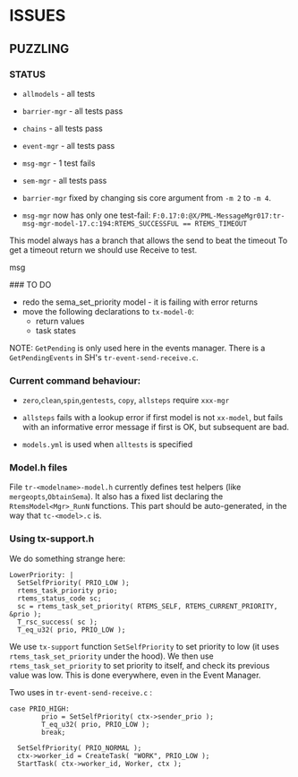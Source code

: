 # ISSUES

## PUZZLING




### STATUS

 * `allmodels` - all tests 
 * `barrier-mgr` - all tests pass  
 * `chains` - all tests pass 
 * `event-mgr` - all tests pass
 * `msg-mgr` - 1 test fails
 * `sem-mgr` - all tests pass

 * `barrier-mgr` fixed by changing sis core argument from `-m 2` to `-m 4`.
 * `msg-mgr` now has only one test-fail: 
    `F:0.17:0:@X/PML-MessageMgr017:tr-msg-mgr-model-17.c:194:RTEMS_SUCCESSFUL == RTEMS_TIMEOUT`

This model always has a branch that allows the send to beat the timeout
To get a timeout return we should use Receive to test.

msg 
 
### TO DO

* redo the sema_set_priority model - it is failing with error returns
* move the following declarations to `tx-model-0`:
  -  return values
  -  task states

NOTE: `GetPending` is only used here in the events manager.
There is a `GetPendingEvents` in SH's `tr-event-send-receive.c`.


### Current command behaviour:
 
 * `zero`,`clean`,`spin`,`gentests`, `copy`, `allsteps` require `xxx-mgr`

 * `allsteps` fails with a lookup error if first model is not `xx-model`,
    but fails with an informative error message if first is OK, 
    but subsequent are bad.

 * `models.yml` is used when `alltests` is specified
 

### Model.h files

File `tr-<modelname>-model.h` currently defines test helpers 
(like `mergeopts`,`ObtainSema`).
It also has a fixed list declaring the `RtemsModel<Mgr>_RunN` functions.
This part should be auto-generated, in the way that `tc-<model>.c` is.


### Using tx-support.h

We do something strange here:

```
LowerPriority: |
  SetSelfPriority( PRIO_LOW );
  rtems_task_priority prio;
  rtems_status_code sc;
  sc = rtems_task_set_priority( RTEMS_SELF, RTEMS_CURRENT_PRIORITY, &prio );
  T_rsc_success( sc );
  T_eq_u32( prio, PRIO_LOW );
```

We use `tx-support` function `SetSelfPriority` to set priority to low
(it uses `rtems_task_set_priority` under the hood).
We then use `rtems_task_set_priority` to set priority to itself,
and check its previous value was low.
This is done everywhere, even in the Event Manager.

Two uses in `tr-event-send-receive.c` :

```
case PRIO_HIGH:
        prio = SetSelfPriority( ctx->sender_prio );
        T_eq_u32( prio, PRIO_LOW );
        break;

  SetSelfPriority( PRIO_NORMAL );
  ctx->worker_id = CreateTask( "WORK", PRIO_LOW );
  StartTask( ctx->worker_id, Worker, ctx );        
```


